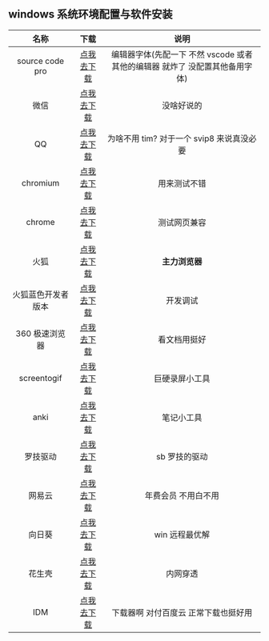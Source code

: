 ## windows 系统环境配置与软件安装


|      名称      |              下载              |                                    说明                                     |
| :----------------: | :----------------------------: | :-------------------------------------------------------------------------: |
|  source code pro   |  [点我去下载][sourcecodepro]   | 编辑器字体(先配一下 不然 vscode 或者其他的编辑器 就炸了 没配置其他备用字体) |
|        微信        |    [点我去下载][wxdownurl]     |                                 没啥好说的                                  |
|         QQ         |    [点我去下载][qqdownurl]     |                  为啥不用 tim? 对于一个 svip8 来说真没必要                  |
|      chromium      | [点我去下载][chromiumdownurl]  |                                用来测试不错                                 |
|       chrome       |  [点我去下载][chromedownurl]   |                                测试网页兼容                                 |
|        火狐        |  [点我去下载][firefoxdownurl]  |                               **主力浏览器**                                |
| 火狐蓝色开发者版本 | [点我去下载][firefoxdeveloper] |                                  开发调试                                   |
|   360 极速浏览器   |   [点我去下载][360download]    |                                看文档用挺好                                 |
|    screentogif     |   [点我去下载][screentogif]    |                               巨硬录屏小工具                                |
|        anki        |       [点我去下载][anki]       |                                 笔记小工具                                  |
|      罗技驱动      |       [点我去下载][logi]       |                                sb 罗技的驱动                                |
|       网易云       |    [点我去下载][wangyiyun]     |                             年费会员 不用白不用                             |
|       向日葵       |    [点我去下载][xiangrikui]    |                               win 远程最优解                                |
|       花生壳       |    [点我去下载][huashengke]    |                                  内网穿透                                   |
|        IDM         |       [点我去下载][idm]        |                    下载器啊 对付百度云 正常下载也挺好用                     |

[wxdownurl]: https://weixin.qq.com/
[qqdownurl]: https://im.qq.com/index
[chromiumdownurl]: https://download-chromium.appspot.com/
[chromedownurl]: https://www.google.cn/chrome/
[firefoxdownurl]: http://www.firefox.com.cn/
[firefoxdeveloper]: https://www.mozilla.org/zh-CN/firefox/developer/
[screentogif]: https://www.screentogif.com/
[anki]: https://apps.ankiweb.net/
[logi]: https://support.logi.com/hc/zh-cn/articles/360025298133
[wangyiyun]: https://music.163.com/
[xiangrikui]: https://sunlogin.oray.com/
[sourcecodepro]: https://github.com/adobe-fonts/source-code-pro
[idm]: https://www.mairuan.com/
[360download]: https://browser.360.cn/ee/
[huashengke]: https://hsk.oray.com/
